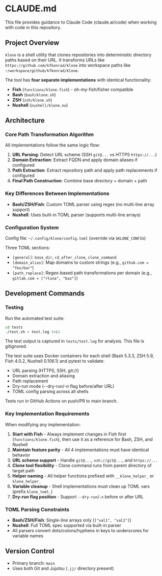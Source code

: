 # CLAUDE.md

This file provides guidance to Claude Code (claude.ai/code) when working with code in this repository.

## Project Overview

`klone` is a shell utility that clones repositories into deterministic directory paths based on their URL. It transforms URLs like `https://github.com/kfkonrad/klone` into workspace paths like `~/workspace/github/kfkonrad/klone`.

The tool has **four separate implementations** with identical functionality:
- **Fish** (`functions/klone.fish`) - oh-my-fish/fisher compatible
- **Bash** (`bash/klone.sh`)
- **ZSH** (`zsh/klone.sh`)
- **Nushell** (`nushell/klone.nu`)

## Architecture

### Core Path Transformation Algorithm

All implementations follow the same logic flow:

1. **URL Parsing**: Detect URL scheme (SSH `git@...` vs HTTPS `https://...`)
2. **Domain Extraction**: Extract FQDN and apply domain aliases if configured
3. **Path Extraction**: Extract repository path and apply path replacements if configured
4. **Final Path Construction**: Combine base directory + domain + path

### Key Differences Between Implementations

- **Bash/ZSH/Fish**: Custom TOML parser using regex (no multi-line array support)
- **Nushell**: Uses built-in TOML parser (supports multi-line arrays)

### Configuration System

Config file: `~/.config/klone/config.toml` (override via `$KLONE_CONFIG`)

Three TOML sections:
- `[general]`: `base_dir`, `cd_after_clone`, `clone_command`
- `[domain_alias]`: Map domains to custom strings (e.g., `github.com = "foo/bar"`)
- `[path_replace]`: Regex-based path transformations per domain (e.g., `gitlab.com = ["rluna", "baz"]`)

## Development Commands

### Testing

Run the automated test suite:

```bash
cd tests
./test.sh > test.log 2>&1
```

The test output is captured in `tests/test.log` for analysis. This file is gitignored.

The test suite uses Docker containers for each shell (Bash 5.3.3, ZSH 5.9, Fish 4.0.2, Nushell 0.106.1) and pytest to validate:
- URL parsing (HTTPS, SSH, git://)
- Domain extraction and aliasing
- Path replacement
- Dry-run mode (--dry-run/-n flag before/after URL)
- TOML config parsing across all shells

Tests run in GitHub Actions on push/PR to main branch.

### Key Implementation Requirements

When modifying any implementation:

1. **Start with Fish** - Always implement changes in Fish first (`functions/klone.fish`), then use it as a reference for Bash, ZSH, and Nushell
2. **Maintain feature parity** - All 4 implementations must have identical behavior
3. **URL scheme support** - Handle `git@...`, `ssh://git@...`, and `https://...`
4. **Clone tool flexibility** - Clone command runs from parent directory of target path
5. **Helper naming** - All helper functions prefixed with `__klone_helper_` or `klone_helper_`
6. **Variable cleanup** - Shell implementations must clean up TOML vars (prefix `klone_toml_`)
7. **Dry-run flag position** - Support `--dry-run`/`-n` before or after URL

### TOML Parsing Constraints

- **Bash/ZSH/Fish**: Single-line arrays only (`["val1", "val2"]`)
- **Nushell**: Full TOML spec supported via built-in parser
- All parsers convert dots/colons/hyphens in keys to underscores for variable names

## Version Control

- Primary branch: `main`
- Uses both Git and Jujutsu (`.jj/` directory present)
